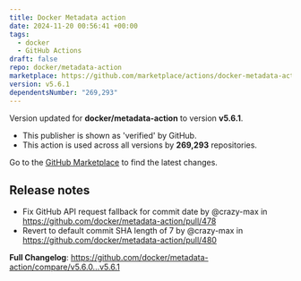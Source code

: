 ```yaml
---
title: Docker Metadata action
date: 2024-11-20 00:56:41 +00:00
tags:
  - docker
  - GitHub Actions
draft: false
repo: docker/metadata-action
marketplace: https://github.com/marketplace/actions/docker-metadata-action
version: v5.6.1
dependentsNumber: "269,293"
---
```



Version updated for **docker/metadata-action** to version **v5.6.1**.
- This publisher is shown as 'verified' by GitHub.
- This action is used across all versions by **269,293** repositories.

Go to the [GitHub Marketplace](https://github.com/marketplace/actions/docker-metadata-action) to find the latest changes.

## Release notes

* Fix GitHub API request fallback for commit date by @crazy-max in https://github.com/docker/metadata-action/pull/478
* Revert to default commit SHA length of 7 by @crazy-max in https://github.com/docker/metadata-action/pull/480

**Full Changelog**: https://github.com/docker/metadata-action/compare/v5.6.0...v5.6.1
